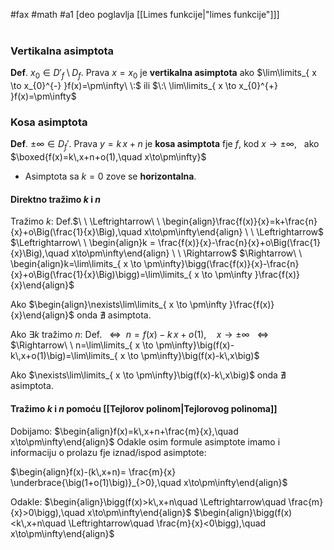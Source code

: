 #fax #math #a1 [deo poglavlja [[Limes funkcije|"limes funkcije"]]]  
$\:$

### Vertikalna asimptota

**Def**. $x_{0}\in D'_{f}\setminus D_{f}$. Prava $x=x_{0}$ je **vertikalna asimptota** ako
$\lim\limits_{ x \to x_{0}^{-} }f(x)=\pm\infty\ \:$ ili $\:\ \lim\limits_{ x \to x_{0}^{+} }f(x)=\pm\infty$

### Kosa asimptota
**Def**. $\pm\infty\in D_{f}'$. Prava $y = k\,x+n$ je **kosa asimptota** fje $f$, kod $x\to\pm\infty$, $\:$ ako $\boxed{f(x)=k\,x+n+o(1),\quad x\to\pm\infty}$

- Asimptota sa $k=0$ zove se **horizontalna**.

#### Direktno tražimo $k$ i $n$
Tražimo $k$:
Def.$\ \ \Leftrightarrow\ \ \begin{align}\frac{f(x)}{x}=k+\frac{n}{x}+o\Big(\frac{1}{x}\Big),\quad x\to\pm\infty\end{align} \ \ \Leftrightarrow$
$\Leftrightarrow\ \ \begin{align}k = \frac{f(x)}{x}-\frac{n}{x}+o\Big(\frac{1}{x}\Big),\quad x\to\pm\infty\end{align} \ \ \Rightarrow$
$\Rightarrow\ \ \begin{align}k=\lim\limits_{ x \to \pm\infty}\bigg(\frac{f(x)}{x}-\frac{n}{x}+o\Big(\frac{1}{x}\Big)\bigg)=\lim\limits_{ x \to \pm\infty }\frac{f(x)}{x}\end{align}$

Ako $\begin{align}\nexists\lim\limits_{ x \to \pm\infty }\frac{f(x)}{x}\end{align}$ onda $\nexists$ asimptota.
$\:$

Ako $\exists k$ tražimo $n$:
Def. $\ \ \Leftrightarrow\ \ n=f(x)-k\,x+o(1),\quad x\to\pm\infty\ \ \ \Leftrightarrow$
$\Rightarrow\ \ n=\lim\limits_{ x \to \pm\infty}\big(f(x)-k\,x+o(1)\big)=\lim\limits_{ x \to \pm\infty}\big(f(x)-k\,x\big)$

Ako $\nexists\lim\limits_{ x \to \pm\infty}\big(f(x)-k\,x\big)$ onda $\nexists$ asimptota.

#### Tražimo $k$ i $n$ pomoću [[Tejlorov polinom|Tejlorovog polinoma]]

Dobijamo: $\begin{align}f(x)=k\,x+n+\frac{m}{x},\quad x\to\pm\infty\end{align}$
Odakle osim formule asimptote imamo i informaciju o prolazu fje iznad/ispod asimptote:

$\begin{align}f(x)-(k\,x+n)= \frac{m}{x} \underbrace{\big(1+o(1)\big)}_{>0},\quad x\to\pm\infty\end{align}$

Odakle:
$\begin{align}\bigg(f(x)>k\,x+n\quad \Leftrightarrow\quad \frac{m}{x}>0\bigg),\quad x\to\pm\infty\end{align}$
$\begin{align}\bigg(f(x)<k\,x+n\quad \Leftrightarrow\quad \frac{m}{x}<0\bigg),\quad x\to\pm\infty\end{align}$